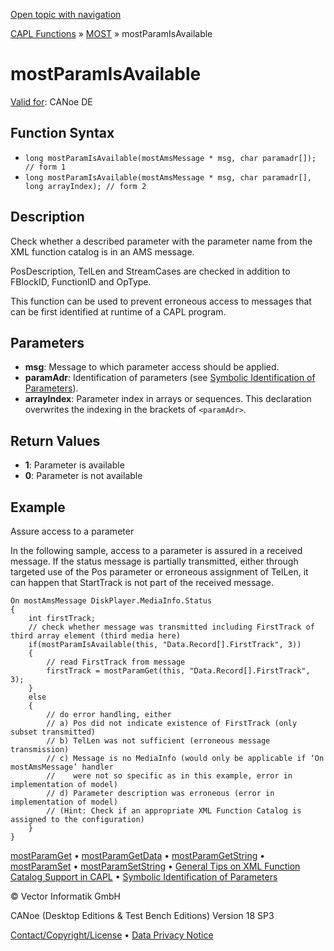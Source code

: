 [Open topic with navigation](../../../../../CANoeDEFamily.htm#Topics/CAPLFunctions/MOST/Functions/CAPLfunctionMOSTParamIsAvailable.md)

[CAPL Functions](../../CAPLfunctions.md) » [MOST](../CAPLfunctionsMOSTOverview.md) » mostParamIsAvailable

# mostParamIsAvailable

[Valid for](../../../Shared/FeatureAvailability.md): CANoe DE

## Function Syntax

- `long mostParamIsAvailable(mostAmsMessage * msg, char paramadr[]); // form 1`
- `long mostParamIsAvailable(mostAmsMessage * msg, char paramadr[], long arrayIndex); // form 2`

## Description

Check whether a described parameter with the parameter name from the XML function catalog is in an AMS message.

PosDescription, TelLen and StreamCases are checked in addition to FBlockID, FunctionID and OpType.

This function can be used to prevent erroneous access to messages that can be first identified at runtime of a CAPL program.

## Parameters

- **msg**: Message to which parameter access should be applied.
- **paramAdr**: Identification of parameters (see [Symbolic Identification of Parameters](../CAPLfunctionsMOSTSymIDParam.md)).
- **arrayIndex**: Parameter index in arrays or sequences. This declaration overwrites the indexing in the brackets of `<paramAdr>`.

## Return Values

- **1**: Parameter is available
- **0**: Parameter is not available

## Example

Assure access to a parameter

In the following sample, access to a parameter is assured in a received message. If the status message is partially transmitted, either through targeted use of the Pos parameter or erroneous assignment of TelLen, it can happen that StartTrack is not part of the received message.

```plaintext
On mostAmsMessage DiskPlayer.MediaInfo.Status
{
    int firstTrack;
    // check whether message was transmitted including FirstTrack of third array element (third media here)
    if(mostParamIsAvailable(this, "Data.Record[].FirstTrack", 3))
    {
        // read FirstTrack from message
        firstTrack = mostParamGet(this, "Data.Record[].FirstTrack", 3);
    }
    else
    {
        // do error handling, either 
        // a) Pos did not indicate existence of FirstTrack (only subset transmitted)
        // b) TelLen was not sufficient (erroneous message transmission)
        // c) Message is no MediaInfo (would only be applicable if ‘On mostAmsMessage’ handler
        //    were not so specific as in this example, error in implementation of model)
        // d) Parameter description was erroneous (error in implementation of model)
        // (Hint: Check if an appropriate XML Function Catalog is assigned to the configuration)
    }
}
```

[mostParamGet](CAPLfunctionMOSTParamGet.md) • [mostParamGetData](CAPLfunctionMOSTParamGetData.md) • [mostParamGetString](CAPLfunctionMOSTParamGetString.md) • [mostParamSet](CAPLfunctionMOSTParamSet.md) • [mostParamSetString](CAPLfunctionMOSTParamSetString.md) • [General Tips on XML Function Catalog Support in CAPL](../CAPLfunctionsMOSTXMLSupport.md) • [Symbolic Identification of Parameters](../CAPLfunctionsMOSTSymIDParam.md)

© Vector Informatik GmbH

CANoe (Desktop Editions & Test Bench Editions) Version 18 SP3

[Contact/Copyright/License](../../../Shared/ContactCopyrightLicense.md) • [Data Privacy Notice](https://www.vector.com/int/en/company/get-info/privacy-policy/)
